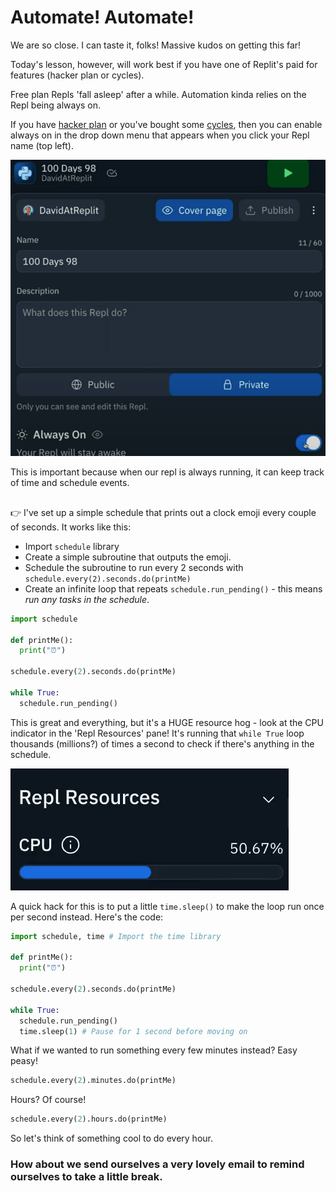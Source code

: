 # Automate! Automate!

We are so close. I can taste it, folks! Massive kudos on getting this far!

Today's lesson, however, will work best if you have one of Replit's paid for features (hacker plan or cycles).  

Free plan Repls 'fall asleep' after a while. Automation kinda relies on the Repl being always on.

If you have [hacker plan](https://replit.com/pricing) or you've bought some [cycles](https://replit.com/pricing), then you can enable always on in the drop down menu that appears when you click your Repl name (top left). 

![](resources/01_automate1.png)

This is important because when our repl is always running, it can keep track of time and schedule events.
##
👉 I've set up a simple schedule that prints out a clock emoji every couple of seconds. It works like this:

- Import `schedule` library
- Create a simple subroutine that outputs the emoji.
- Schedule the subroutine to run every 2 seconds with `schedule.every(2).seconds.do(printMe)`
- Create an infinite loop that repeats `schedule.run_pending()` - this means _run any tasks in the schedule_.

```python
import schedule

def printMe():
  print("⏰")

schedule.every(2).seconds.do(printMe)

while True:
  schedule.run_pending()
```
This is great and everything, but it's a HUGE resource hog - look at the CPU indicator in the 'Repl Resources' pane!  It's running that `while True` loop thousands (millions?) of times a second to check if there's anything in the schedule.

![](resources/01_automate2.png)

A quick hack for this is to put a little `time.sleep()` to make the loop run once per second instead.  Here's the code:
```python
import schedule, time # Import the time library

def printMe():
  print("⏰")

schedule.every(2).seconds.do(printMe)

while True:
  schedule.run_pending()
  time.sleep(1) # Pause for 1 second before moving on
```

What if we wanted to run something every few minutes instead?  Easy peasy!

```python
schedule.every(2).minutes.do(printMe)
```

Hours? Of course!

```python
schedule.every(2).hours.do(printMe)
```

So let's think of something cool to do every hour.

### How about we send ourselves a very lovely email to remind ourselves to take a little break.

